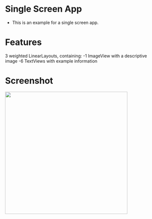 # Single Screen App

- This is an example for a single screen app.


# Features 
3 weighted LinearLayouts, containing:
-1 ImageView with a descriptive image
-6 TextViews with example information


# Screenshot
<img src="https://github.com/emgperez/android-projects/tree/master/Screenshots/SingleScreenApp/Screenshot.PNG" width="400"/>
